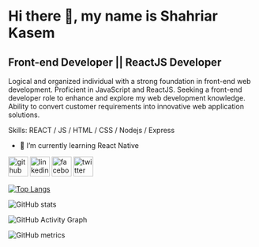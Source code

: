 <!--
### Hi there 👋
-->

<!--
**shahriarkasem/shahriarkasem** is a ✨ _special_ ✨ repository because its `README.md` (this file) appears on your GitHub profile.

Here are some ideas to get you started:

- 🔭 I’m currently working on ...
- 🌱 I’m currently learning ...
- 👯 I’m looking to collaborate on ...
- 🤔 I’m looking for help with ...
- 💬 Ask me about ...
- 📫 How to reach me: ...
- 😄 Pronouns: ...
- ⚡ Fun fact: ...
-->

# Hi there 👋, my name is Shahriar Kasem
## Front-end Developer || ReactJS Developer
Logical and organized individual with a strong foundation in front-end web development. Proficient in JavaScript and ReactJS. Seeking a front-end developer role to enhance and explore my web development knowledge. Ability to convert customer requirements into innovative web application solutions.

Skills: REACT / JS / HTML / CSS / Nodejs / Express

- 🌱 I’m currently learning React Native 


[<img src='https://cdn.jsdelivr.net/npm/simple-icons@3.0.1/icons/github.svg' alt='github' height='40'>](https://github.com/shahriarkasem)  [<img src='https://cdn.jsdelivr.net/npm/simple-icons@3.0.1/icons/linkedin.svg' alt='linkedin' height='40'>](https://www.linkedin.com/in/shahriarkasem/)  [<img src='https://cdn.jsdelivr.net/npm/simple-icons@3.0.1/icons/facebook.svg' alt='facebook' height='40'>](https://www.facebook.com/shahriarkasemshourov/)  [<img src='https://cdn.jsdelivr.net/npm/simple-icons@3.0.1/icons/twitter.svg' alt='twitter' height='40'>](https://twitter.com/shahriar_kasem)  

[![Top Langs](https://github-readme-stats.vercel.app/api/top-langs/?username=shahriarkasem)](https://github.com/anuraghazra/github-readme-stats)

![GitHub stats](https://github-readme-stats.vercel.app/api?username=shahriarkasem&show_icons=true&count_private=true)  

![GitHub Activity Graph](https://activity-graph.herokuapp.com/graph?username=shahriarkasem)  

![GitHub metrics](https://metrics.lecoq.io/shahriarkasem)  

